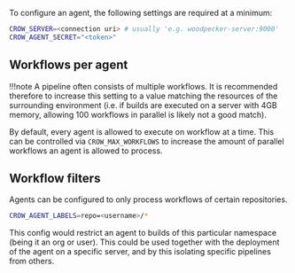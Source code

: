 <!-- markdownlint-disable MD041 -->
To configure an agent, the following settings are required at a minimum:

```sh
CROW_SERVER=<connection uri> # usually 'e.g. woodpecker-server:9000'
CROW_AGENT_SECRET="<token>"
```

## Workflows per agent

!!!note
A pipeline often consists of multiple workflows.
It is recommended therefore to increase this setting to a value matching the resources of the surrounding environment (i.e. if builds are executed on a server with 4GB memory, allowing 100 workflows in parallel is likely not a good match).

By default, every agent is allowed to execute on workflow at a time.
This can be controlled via `CROW_MAX_WORKFLOWS` to increase the amount of parallel workflows an agent is allowed to process.

## Workflow filters

Agents can be configured to only process workflows of certain repositories.

```sh
CROW_AGENT_LABELS=repo=<username>/*
```

This config would restrict an agent to builds of this particular namespace (being it an org or user).
This could be used together with the deployment of the agent on a specific server, and by this isolating specific pipelines from others.

